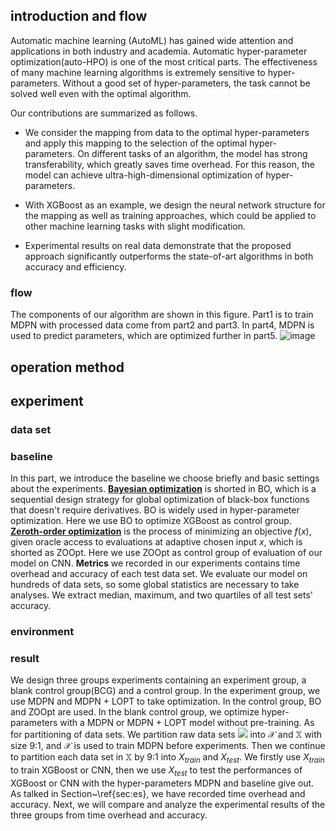 ## introduction and flow
  Automatic machine learning (AutoML) has gained wide attention and applications in both industry and academia. Automatic hyper-parameter optimization(auto-HPO) is one of the most critical parts. The effectiveness of many machine learning algorithms is extremely sensitive to hyper-parameters. Without a good set of hyper-parameters, the task cannot be solved well even with the optimal algorithm.

Our contributions are summarized as follows.
- We consider the mapping from data to the optimal hyper-parameters and apply this mapping to the selection of the optimal hyper-parameters. On different tasks of an algorithm, the model has strong transferability, which greatly saves time overhead. For this reason, the model can achieve ultra-high-dimensional optimization of hyper-parameters.

- With XGBoost as an example, we design the neural network structure for the mapping as well as training approaches, which could be applied to other machine learning tasks with slight modification.

- Experimental results on real data demonstrate that the proposed approach significantly outperforms the state-of-art algorithms in both accuracy and efficiency.

### flow
  The components of our algorithm are shown in this figure. Part1 is to train MDPN with processed data come from part2 and part3. In part4, MDPN is used to predict parameters, which are optimized further in part5.
![image](https://github.com/Sonata165/NIPSProject/blob/master/ImgForReadme/system.png)

## operation method

## experiment

### data set

### baseline

In this part, we introduce the baseline we choose briefly and basic settings about the experiments.
[**Bayesian optimization**](https://en.wikipedia.org/wiki/Bayesian_optimization) is shorted in BO, which is a sequential design strategy for global optimization of black-box functions that doesn't require derivatives. BO is widely used in hyper-parameter optimization. Here we use BO to optimize XGBoost as control group.
[**Zeroth-order optimization**](https://arxiv.org/abs/1911.06317) is the process of minimizing an objective $f(x)$, given oracle access to evaluations at adaptive chosen input $x$, which is shorted as ZOOpt. Here we use ZOOpt as control group of evaluation of our model on CNN.
**Metrics** we recorded in our experiments contains time overhead and accuracy of each test data set. We evaluate our model on hundreds of data sets, so some global statistics are necessary to take analyses. We extract median, maximum, and two quartiles of all test sets' accuracy.
### environment


### result
  We design three groups experiments containing an experiment group, a blank control group(BCG) and a control group. In the experiment group, we use MDPN and MDPN + LOPT to take optimization. In the control group, BO and ZOOpt are used. In the blank control group, we optimize hyper-parameters with a MDPN or MDPN + LOPT model without pre-training.
  As for partitioning of data sets. We partition raw data sets ![](http://latex.codecogs.com/gif.latex?\mathcal{D}) into $\mathcal{X}$ and $\mathbb{X}$ with size 9:1, and $\mathcal{X}$ is used to train MDPN before experiments. Then we continue to partition each data set in $\mathbb{X}$ by 9:1 into $X_{train}$ and $X_{test}$. We firstly use $X_{train}$ to train XGBoost or CNN, then we use $X_{test}$ to test the performances of XGBoost or CNN with the hyper-parameters MDPN and baseline give out.
  As talked in Section~\ref{sec:es}, we have recorded time overhead and accuracy. Next, we will compare and analyze the experimental results of the three groups from time overhead and accuracy.
    
